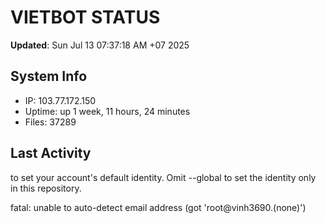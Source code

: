 # VIETBOT STATUS
**Updated**: Sun Jul 13 07:37:18 AM +07 2025

## System Info
- IP: 103.77.172.150
- Uptime: up 1 week, 11 hours, 24 minutes
- Files: 37289

## Last Activity

to set your account's default identity.
Omit --global to set the identity only in this repository.

fatal: unable to auto-detect email address (got 'root@vinh3690.(none)')
